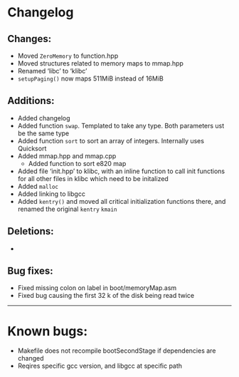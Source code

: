 # Changelog


## Changes:



* Moved `ZeroMemory` to function.hpp
* Moved structures related to memory maps to mmap.hpp
* Renamed ‘libc’ to ‘klibc’
* `setupPaging()` now maps 511MiB instead of 16MiB 


## Additions:



* Added changelog
* Added function `swap`. Templated to take any type. Both parameters ust be the same type
* Added function `sort` to sort an array of integers. Internally uses Quicksort
* Added mmap.hpp and mmap.cpp
    * Added function to sort e820 map
* Added file ‘init.hpp’ to klibc, with an inline function to call init functions for all other files in klibc which need to be initalized
* Added `malloc`
* Added linking to libgcc
* Added `kentry()` and moved all critical initialization functions there, and renamed the original `kentry` `kmain`


## Deletions:



* 


## Bug fixes:



* Fixed missing colon on label in boot/memoryMap.asm
* Fixed bug causing the first 32 k of the disk being read twice


---


# Known bugs:



* Makefile does not recompile bootSecondStage if dependencies are changed
* Reqires specific gcc version, and libgcc at specific path

